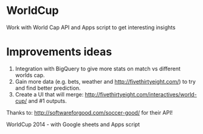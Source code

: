 WorldCup
========

Work with World Cap API and Apps script to get interesting insights
 

Improvements ideas
=================
  1. Integration with BigQuery to give more stats on match vs different worlds cap.
  2. Gain more data (e.g. bets, weather and http://fivethirtyeight.com/) to try and find better prediction.
  3. Create a UI that will merge: http://fivethirtyeight.com/interactives/world-cup/ and #1 outputs.


Thanks to: http://softwareforgood.com/soccer-good/ for their API!


WorldCup 2014 - with Google sheets and Apps script
